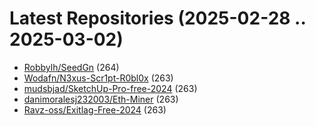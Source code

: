 # Latest Repositories (2025-02-28 .. 2025-03-02)

- [Robbylh/SeedGn](https://github.com/Robbylh/SeedGn) (264)
- [Wodafn/N3xus-Scr1pt-R0bl0x](https://github.com/Wodafn/N3xus-Scr1pt-R0bl0x) (263)
- [mudsbjad/SketchUp-Pro-free-2024](https://github.com/mudsbjad/SketchUp-Pro-free-2024) (263)
- [danimoralesj232003/Eth-Miner](https://github.com/danimoralesj232003/Eth-Miner) (263)
- [Ravz-oss/Exitlag-Free-2024](https://github.com/Ravz-oss/Exitlag-Free-2024) (263)
